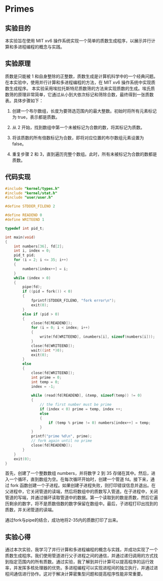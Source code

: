 # Primes

## 实验目的

本实验旨在使用 MIT xv6 操作系统实现一个简单的质数生成程序，以展示并行计算和多进程编程的概念与实践。

## 实验原理

质数是只能被 1 和自身整除的正整数，质数生成是计算机科学中的一个经典问题。在本实验中，使用并行计算和多进程编程的方法，在 MIT xv6 操作系统中实现质数生成程序。
本实验采用埃拉托斯特尼质数筛的方法来实现质数的生成。埃氏质数筛的原理非常简单，它通过从小到大依次标记和筛除合数，最终得到一张质数表。具体步骤如下：

1. 创建一个布尔数组，长度为要筛选范围内的最大整数。初始时将所有元素标记为 true，表示都是质数。

2. 从 2 开始，找到数组中第一个未被标记为合数的数，将其标记为质数。

3. 将该质数的所有倍数标记为合数，即将对应位置的布尔数组元素设置为 false。

4. 重复步骤 2 和 3，直到遍历完整个数组。此时，所有未被标记为合数的数都是质数。

## 代码实现

```C
#include "kernel/types.h"
#include "kernel/stat.h"
#include "user/user.h"

#define STDDER_FILENO 2

#define READEND 0
#define WRITEEND 1

typedef int pid_t;

int main(void)
{
    int numbers[36], fd[2];
    int i, index = 0;
    pid_t pid;
    for (i = 2; i <= 35; i++)
    {
        numbers[index++] = i;
    }
    while (index > 0)
    {
        pipe(fd);
        if ((pid = fork()) < 0) 
        {
            fprintf(STDDER_FILENO, "fork error\n");
            exit(0);
        }
        else if (pid > 0)
        {
            close(fd[READEND]);
            for (i = 0; i < index; i++)
            {
                write(fd[WRITEEND], &numbers[i], sizeof(numbers[i]));
            }
            close(fd[WRITEEND]);
            wait((int *)0);
            exit(0);
        }
        else 
        {
            close(fd[WRITEEND]);
            int prime = 0;
            int temp = 0;
            index = -1;
            
            while (read(fd[READEND], &temp, sizeof(temp)) != 0)
            {
                // the first number must be prime
                if (index < 0) prime = temp, index ++;
                else 
                {
                    if (temp % prime != 0) numbers[index++] = temp;
                }
            }
            printf("prime %d\n", prime);
            // fork again until no prime 
            close(fd[READEND]);
        }
    }
    exit(0);
}

```

首先，创建了一个整数数组 numbers，并将数字 2 到 35 存储在其中。然后，进入一个循环，直到数组为空。在每次循环开始时，创建一个管道 fd。接下来，通过 fork 函数创建一个子进程。如果创建子进程失败，则打印错误信息并退出。在父进程中，它关闭管道的读端，然后将数组中的质数写入管道。在子进程中，关闭管道的写端，并通过循环读取管道中的数据。第一个读取到的数是质数，然后它遍历剩余的数字，将不是质数倍数的数字保留在数组中。最后，子进程打印出找到的质数，并关闭管道的读端。

通过fork与pipe的结合，成功地将2-35内的质数打印了出来。

## 实验心得

通过本次实验，我学习了并行计算和多进程编程的概念与实践，并成功实现了一个质数生成程序。我们使用管道进行父子进程之间的通信，并通过递归调用的方式找到指定范围内的所有质数。通过实验，我了解到并行计算可以提高程序的运行效率，并发挥多核处理器的优势。多进程编程可以实现进程间的独立执行，并通过进程间通信进行协作。这对于解决计算密集型问题和提高程序性能非常重要。
